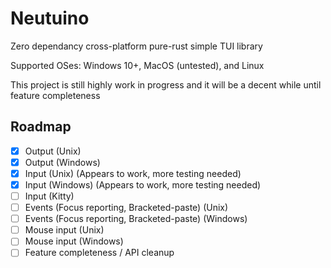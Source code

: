 # Neutuino
Zero dependancy cross-platform pure-rust simple TUI library

Supported OSes: Windows 10+, MacOS (untested), and Linux

This project is still highly work in progress and it will be a decent while until feature completeness

## Roadmap
- [x] Output (Unix)
- [x] Output (Windows)
- [x] Input (Unix) (Appears to work, more testing needed)
- [x] Input (Windows) (Appears to work, more testing needed)
- [ ] Input (Kitty)
- [ ] Events (Focus reporting, Bracketed-paste) (Unix)
- [ ] Events (Focus reporting, Bracketed-paste) (Windows)
- [ ] Mouse input (Unix)
- [ ] Mouse input (Windows)
- [ ] Feature completeness / API cleanup
